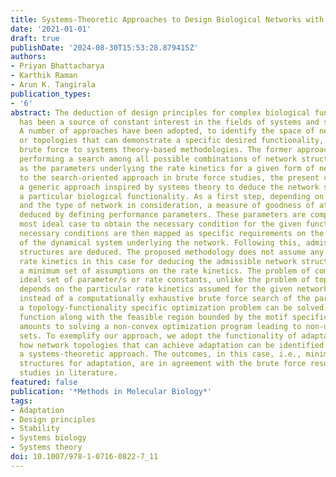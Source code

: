 ```yaml
---
title: Systems-Theoretic Approaches to Design Biological Networks with Desired Functionalities
date: '2021-01-01'
draft: true
publishDate: '2024-08-30T15:53:28.879415Z'
authors:
- Priyan Bhattacharya
- Karthik Raman
- Arun K. Tangirala
publication_types:
- '6'
abstract: The deduction of design principles for complex biological functionalities
  has been a source of constant interest in the fields of systems and synthetic biology.
  A number of approaches have been adopted, to identify the space of network structures
  or topologies that can demonstrate a specific desired functionality, ranging from
  brute force to systems theory-based methodologies. The former approach involves
  performing a search among all possible combinations of network structures, as well
  as the parameters underlying the rate kinetics for a given form of network. In contrast
  to the search-oriented approach in brute force studies, the present chapter introduces
  a generic approach inspired by systems theory to deduce the network structures for
  a particular biological functionality. As a first step, depending on the functionality
  and the type of network in consideration, a measure of goodness of attainment is
  deduced by defining performance parameters. These parameters are computed for the
  most ideal case to obtain the necessary condition for the given functionality. The
  necessary conditions are then mapped as specific requirements on the parameters
  of the dynamical system underlying the network. Following this, admissible minimal
  structures are deduced. The proposed methodology does not assume any particular
  rate kinetics in this case for deducing the admissible network structures notwithstanding
  a minimum set of assumptions on the rate kinetics. The problem of computing the
  ideal set of parameter/s or rate constants, unlike the problem of topology identification,
  depends on the particular rate kinetics assumed for the given network. In this case,
  instead of a computationally exhaustive brute force search of the parameter space,
  a topology-functionality specific optimization problem can be solved. The objective
  function along with the feasible region bounded by the motif specific constraints
  amounts to solving a non-convex optimization program leading to non-unique parameter
  sets. To exemplify our approach, we adopt the functionality of adaptation, and demonstrate
  how network topologies that can achieve adaptation can be identified using such
  a systems-theoretic approach. The outcomes, in this case, i.e., minimum network
  structures for adaptation, are in agreement with the brute force results and other
  studies in literature.
featured: false
publication: '*Methods in Molecular Biology*'
tags:
- Adaptation
- Design principles
- Stability
- Systems biology
- Systems theory
doi: 10.1007/978-1-0716-0822-7_11
---
```


